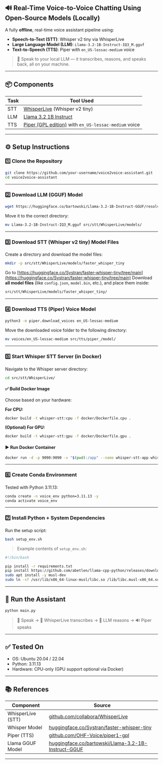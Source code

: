 ## 🔊 Real-Time Voice-to-Voice Chatting Using Open-Source Models (Locally)

A fully **offline**, real-time voice assistant pipeline using:

* **Speech-to-Text (STT)**: Whisper v2 tiny via WhisperLive
* **Large Language Model (LLM)**: `Llama-3.2-1B-Instruct-IQ3_M.gguf`
* **Text-to-Speech (TTS)**: Piper with `en_US-lessac-medium` voice

> 🧠 Speak to your local LLM — it transcribes, reasons, and speaks back, all on your machine.

---

## 📦 Components

| Task | Tool Used                                                                                       |
| ---- | ----------------------------------------------------------------------------------------------- |
| STT  | [WhisperLive](http://github.com/collabora/WhisperLive/) (Whisper v2 tiny)                       |
| LLM  | [Llama 3.2 1B Instruct](https://huggingface.co/bartowski/Llama-3.2-1B-Instruct-GGUF)            |
| TTS  | [Piper (GPL edition)](https://github.com/OHF-Voice/piper1-gpl) with `en_US-lessac-medium` voice |

---

## ⚙️ Setup Instructions

### 1️⃣ Clone the Repository

```bash
git clone https://github.com/your-username/voice2voice-assistant.git
cd voice2voice-assistant
```

---

### 2️⃣ Download LLM (GGUF) Model

```bash
wget https://huggingface.co/bartowski/Llama-3.2-1B-Instruct-GGUF/resolve/main/Llama-3.2-1B-Instruct-IQ3_M.gguf
```

Move it to the correct directory:

```bash
mv Llama-3.2-1B-Instruct-IQ3_M.gguf src/stt/WhisperLive/models/
```

---

### 3️⃣ Download STT (Whisper v2 tiny) Model Files

Create a directory and download the model files:

```bash
mkdir -p src/stt/WhisperLive/models/faster_whisper_tiny
```

Go to [https://huggingface.co/Systran/faster-whisper-tiny/tree/main](https://huggingface.co/Systran/faster-whisper-tiny/tree/main)
Download **all model files** (like `config.json`, `model.bin`, etc.), and place them inside:

```bash
src/stt/WhisperLive/models/faster_whisper_tiny/
```

---

### 4️⃣ Download TTS (Piper) Voice Model

```bash
python3 -m piper.download_voices en_US-lessac-medium
```

Move the downloaded voice folder to the following directory:

```bash
mv voices/en_US-lessac-medium src/tts/piper_/model/
```

---

### 5️⃣ Start Whisper STT Server (in Docker)

Navigate to the Whisper server directory:

```bash
cd src/stt/WhisperLive/
```

#### ✅ Build Docker Image

Choose based on your hardware:

**For CPU:**

```bash
docker build -t whisper-stt:cpu -f docker/Dockerfile.cpu .
```

**(Optional) For GPU:**

```bash
docker build -t whisper-stt:gpu -f docker/Dockerfile.gpu .
```

#### ▶️ Run Docker Container

```bash
docker run -d -p 9090:9090 -v "$(pwd):/app" --name whisper-stt-app whisper-stt:cpu
```

---

### 6️⃣ Create Conda Environment

Tested with Python 3.11.13:

```bash
conda create -n voice_env python=3.11.13 -y
conda activate voice_env
```

---

### 7️⃣ Install Python + System Dependencies

Run the setup script:

```bash
bash setup_env.sh
```

> Example contents of `setup_env.sh`:

```bash
#!/bin/bash

pip install -r requirements.txt
pip install https://github.com/abetlen/llama-cpp-python/releases/download/v0.3.2/llama_cpp_python-0.3.2-cp311-cp311-linux_x86_64.whl
sudo apt install -y musl-dev
sudo ln -sf /usr/lib/x86_64-linux-musl/libc.so /lib/libc.musl-x86_64.so.1
```

---

## 🚀 Run the Assistant

```bash
python main.py
```

> 🎤 Speak → 🤖 WhisperLive transcribes → 🧠 LLM reasons → 🔊 Piper speaks

---

## ✅ Tested On

* OS: Ubuntu 20.04 / 22.04
* Python: 3.11.13
* Hardware: CPU-only (GPU support optional via Docker)

---

## 📚 References

| Component         | Source                                                                                                             |
| ----------------- | ------------------------------------------------------------------------------------------------------------------ |
| WhisperLive (STT) | [github.com/collabora/WhisperLive](http://github.com/collabora/WhisperLive/)                                       |
| Whisper Model     | [huggingface.co/Systran/faster-whisper-tiny](https://huggingface.co/Systran/faster-whisper-tiny)                   |
| Piper (TTS)       | [github.com/OHF-Voice/piper1-gpl](https://github.com/OHF-Voice/piper1-gpl)                                         |
| Llama GGUF Model  | [huggingface.co/bartowski/Llama-3.2-1B-Instruct-GGUF](https://huggingface.co/bartowski/Llama-3.2-1B-Instruct-GGUF) |

---